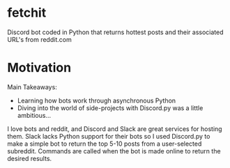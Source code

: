 # fetchit
Discord bot coded in Python that returns hottest posts and their associated URL's from reddit.com

# Motivation

Main Takeaways:
- Learning how bots work through asynchronous Python
- Diving into the world of side-projects with Discord.py was a little ambitious...

I love bots and reddit, and Discord and Slack are great services for hosting them. Slack lacks Python support for their bots so I used Discord.py to make a simple bot to return the top 5-10 posts from a user-selected subreddit. Commands are called when the bot is made online to return the desired results.  


